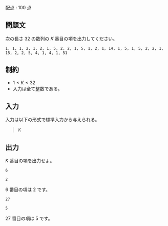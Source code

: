 配点 : $100$ 点

## 問題文

次の長さ $32$ の数列の $K$ 番目の項を出力してください。

```plain
1, 1, 1, 2, 1, 2, 1, 5, 2, 2, 1, 5, 1, 2, 1, 14, 1, 5, 1, 5, 2, 2, 1, 15, 2, 2, 5, 4, 1, 4, 1, 51
```

## 制約

- $1 \leq K \leq 32$
- 入力は全て整数である。

## 入力

入力は以下の形式で標準入力から与えられる。

> $K$

## 出力

$K$ 番目の項を出力せよ。

```input1
6
```

```output1
2
```

$6$ 番目の項は $2$ です。

```input2
27
```

```output2
5
```

$27$ 番目の項は $5$ です。